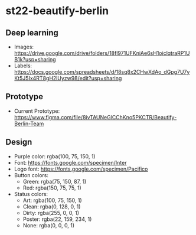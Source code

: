 # st22-beautify-berlin
## Deep learning
- Images: https://drive.google.com/drive/folders/18fl971UFKniAe6sH1oiclqtraRP1UB1k?usp=sharing
- Labels: https://docs.google.com/spreadsheets/d/18sq8x2CHwXdAo_dGpg7U7yKt5J5Ix4RT8gH2lUyzw98/edit?usp=sharing
## Prototype
- Current Prototype: https://www.figma.com/file/8ivTAUNeGlCChKno5PKCTR/Beautify-Berlin-Team
## Design
  - Purple color: rgba(100, 75, 150, 1)
  - Font: https://fonts.google.com/specimen/Inter
  - Logo font: https://fonts.google.com/specimen/Pacifico
  - Button colors:
    - Green: rgba(75, 150, 87, 1)
    - Red: rgba(150, 75, 75, 1)
  - Status colors:
    - Art: rgba(100, 75, 150, 1)
    - Clean: rgba(0, 128, 0, 1)
    - Dirty: rgba(255, 0, 0, 1)
    - Poster: rgba(22, 159, 234, 1)
    - None: rgba(0, 0, 0, 1)
